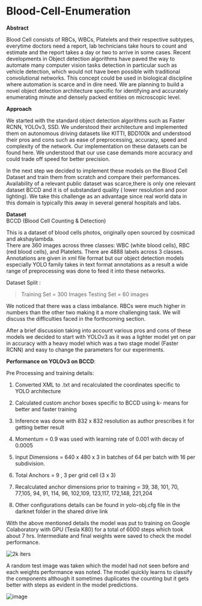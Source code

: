 # Blood-Cell-Enumeration

**Abstract** 

Blood Cell consists of RBCs, WBCs, Platelets and their respective subtypes, everytime doctors need a report, lab technicians take hours to count and estimate and the report takes a day or two to arrive in some cases. Recent developments in Object detection algorithms have paved the way to automate many computer vision tasks detection in particular such as vehicle detection, which would not have been possible with traditional convolutional networks. This concept could be used in biological discipline where automation is scarce and in dire need. We are planning to build a novel object detection architecture specific for identifying and accurately enumerating minute and densely packed entities on microscopic level. 

**Approach**

We started with the standard object detection algorithms such as Faster RCNN, YOLOv3, SSD. We understood their architecture and implemented them on autonomous driving datasets like KITTI, BDD100k and understood their pros and cons such as ease of preprocessing, accuracy, speed and complexity of the network. Our implementation on these datasets can be found here. We understood that our use case demands more accuracy and could trade off  speed for better precision. 

In the next step we decided to implement these models on the Blood Cell Dataset and train them from scratch and compare their performances. Availability of a relevant public dataset was scarce,there is only one relevant dataset BCCD and it is of substandard quality ( lower resolution and poor lighting). We take this challenge as an advantage since real world data in this domain is typically this away in several general hospitals and  labs.

**Dataset**  
BCCD (Blood Cell Counting & Detection)

This is a dataset of blood cells photos, originally open sourced by cosmicad and  akshaylambda.    
There are 360 images across three classes: WBC (white blood cells), RBC (red blood cells), and Platelets. There are 4888 labels across 3 classes. Annotations are given in xml file format but our object detection models especially YOLO family takes in text format annotations as a result a wide range of preprocessing was done to feed it into these networks.

Dataset Split :
> Training Set = 300 Images                              Testing Set = 60 images

We noticed that there was a class imbalance. RBCs were much higher in numbers than the other two making it a more challenging task. We will discuss the difficulties faced in the forthcoming section.

After a brief discussion taking into account various pros and cons of these models we decided to start with YOLOv3 as it was a lighter model yet on par in accuracy with a heavy model which was a two stage model (Faster RCNN) and easy to change the parameters for our experiments.

**Performance on YOLOv3 on BCCD**:

Pre Processing and training details:

  1. Converted XML to .txt and recalculated the coordinates specific to YOLO architecture

  2. Calculated custom anchor boxes specific to BCCD using k- means for better and faster training

  3. Inference was done with 832 x 832 resolution as author prescribes it for getting better result

  4. Momentum = 0.9 was used with learning rate of 0.001 with decay of 0.0005 

  5. Input Dimensions = 640 x 480 x 3 in batches of 64 per batch with 16 per subdivision. 

  6. Total Anchors = 9 , 3 per grid cell (3 x 3) 

  7. Recalculated anchor dimensions prior to training = 39, 38, 101, 70,  77,105,  94, 91, 114, 96, 102,109, 123,117, 172,148, 221,204

  8. Other configurations details can be found in yolo-obj.cfg file in the darknet folder in the shared drive link 

With the above mentioned details the model was put to training on Google Colaboratory with GPU (Tesla K80) for a total of 6000 steps which took about 7 hrs. 
Intermediate and final weights were saved to check the model performance.

![2k iters](https://user-images.githubusercontent.com/47039231/95623776-75ef0100-0a93-11eb-8ab4-4c81387efe14.png)

A random test image was taken which the model had not seen before and each weights performance was noted. The model quickly learns to classify the components although it sometimes duplicates the counting but it gets better with steps as evident in the model predictions.

![image](https://user-images.githubusercontent.com/47039231/95624797-0f6ae280-0a95-11eb-9cc7-db0a9cad799d.png)




